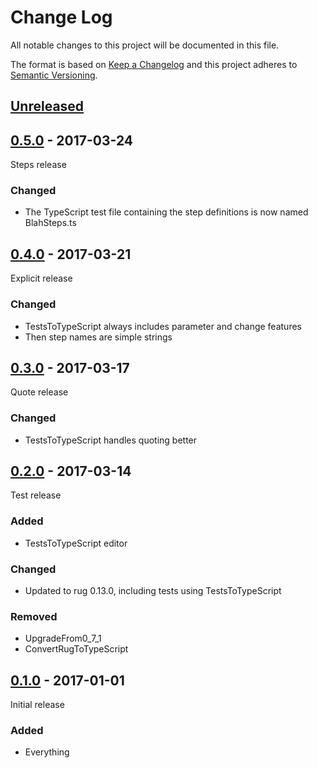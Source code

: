 # Change Log

All notable changes to this project will be documented in this file.

The format is based on [Keep a Changelog](http://keepachangelog.com/)
and this project adheres to [Semantic Versioning](http://semver.org/).

## [Unreleased]

[Unreleased]: https://github.com/atomist-rugs/rug-upgrade/compare/0.5.0...HEAD

## [0.5.0] - 2017-03-24

[0.5.0]: https://github.com/atomist-rugs/rug-upgrade/compare/0.4.0...0.5.0

Steps release

### Changed

-   The TypeScript test file containing the step definitions is now
    named BlahSteps.ts

## [0.4.0] - 2017-03-21

[0.4.0]: https://github.com/atomist-rugs/rug-upgrade/compare/0.3.0...0.4.0

Explicit release

### Changed

-   TestsToTypeScript always includes parameter and change features
-   Then step names are simple strings

## [0.3.0] - 2017-03-17

[0.3.0]: https://github.com/atomist-rugs/rug-upgrade/compare/0.2.0...0.3.0

Quote release

### Changed

-   TestsToTypeScript handles quoting better

## [0.2.0] - 2017-03-14

[0.2.0]: https://github.com/atomist-rugs/rug-upgrade/compare/0.1.0...0.2.0

Test release

### Added

-   TestsToTypeScript editor

### Changed

-   Updated to rug 0.13.0, including tests using TestsToTypeScript

### Removed

-   UpgradeFrom0_7_1
-   ConvertRugToTypeScript

## [0.1.0] - 2017-01-01

[0.1.0]: https://github.com/atomist-rugs/rug-upgrade/tree/0.1.0

Initial release

### Added

-   Everything
